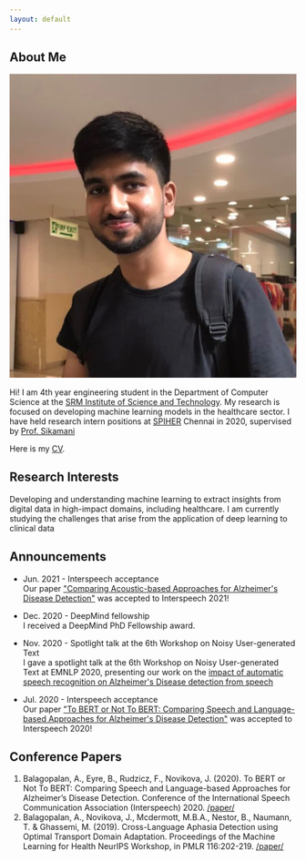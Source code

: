 ```yaml
---
layout: default
---
```


## About Me

<img class="profile-picture" src="website_image.jpg">

Hi! I am 4th year engineering student in the Department of Computer Science at the [SRM Institute of Science and Technology]( https://www.srmist.edu.in/). My research is focused on developing machine learning models in the healthcare sector. I have held research intern positions at [SPIHER]( https://spiher.ac.in/) Chennai in 2020, supervised by [Prof. Sikamani]( https://scholar.google.co.in/citations?user=_ftDrIQAAAAJ&hl=en)

Here is my [CV](https://aparna-b.github.io/researcher/resume.pdf).

## Research Interests

Developing and understanding machine learning to extract insights from digital data in high-impact domains, including healthcare. I am currently studying the challenges that arise from the application of deep learning to clinical data

## Announcements
- Jun. 2021 - Interspeech acceptance  \
Our paper ["Comparing Acoustic-based Approaches for Alzheimer's Disease Detection"](https://arxiv.org/abs/2106.01555) was accepted to Interspeech 2021!

- Dec. 2020 - DeepMind fellowship \
I received a DeepMind PhD Fellowship award.

- Nov. 2020 - Spotlight talk at the 6th Workshop on Noisy User-generated Text  \
I gave a spotlight talk at the 6th Workshop on Noisy User-generated Text at EMNLP 2020, presenting our work on the [impact of automatic speech recognition on Alzheimer's Disease detection from speech](https://www.aclweb.org/anthology/2020.wnut-1.21.pdf) 

- Jul. 2020 - Interspeech acceptance \
Our paper ["To BERT or Not To BERT: Comparing Speech and Language-based Approaches for Alzheimer's Disease Detection"](https://arxiv.org/abs/2008.01551) was accepted to Interspeech 2020!

## Conference Papers
1. Balagopalan, A., Eyre, B., Rudzicz, F., Novikova, J. (2020). To BERT or Not To BERT: Comparing Speech and Language-based Approaches for Alzheimer’s Disease Detection. Conference of the International Speech Communication Association (Interspeech) 2020. [/paper/](https://arxiv.org/abs/2008.01551)
2. Balagopalan, A., Novikova, J., Mcdermott, M.B.A., Nestor, B., Naumann, T. & Ghassemi, M. (2019). Cross-Language Aphasia Detection using Optimal Transport Domain Adaptation. Proceedings of the Machine Learning for Health NeurIPS Workshop, in PMLR 116:202-219. [/paper/](http://proceedings.mlr.press/v116/balagopalan20a/balagopalan20a.pdf)




